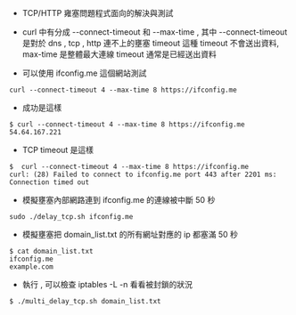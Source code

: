 * TCP/HTTP 雍塞問題程式面向的解決與測試

* curl 中有分成 --connect-timeout 和 --max-time , 其中 --connect-timeout 是對於 dns , tcp , http 連不上的壅塞 timeout 這種 timeout 不會送出資料, max-time 是整體最大連線 timeout 通常是已經送出資料

* 可以使用 ifconfig.me 這個網站測試
```
curl --connect-timeout 4 --max-time 8 https://ifconfig.me
```

* 成功是這樣
```
$ curl --connect-timeout 4 --max-time 8 https://ifconfig.me
54.64.167.221
```

* TCP timeout 是這樣
```
$  curl --connect-timeout 4 --max-time 8 https://ifconfig.me
curl: (28) Failed to connect to ifconfig.me port 443 after 2201 ms: Connection timed out
```

* 模擬壅塞內部網路連到 ifconfig.me 的連線被中斷 50 秒
```
sudo ./delay_tcp.sh ifconfig.me
```

* 模擬壅塞把 domain_list.txt 的所有網址對應的 ip 都塞滿 50 秒
```
$ cat domain_list.txt 
ifconfig.me
example.com
```

* 執行 , 可以檢查 iptables -L -n 看看被封鎖的狀況
```
$ ./multi_delay_tcp.sh domain_list.txt
```
